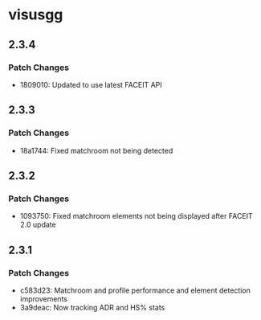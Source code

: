 # visusgg

## 2.3.4

### Patch Changes

-   1809010: Updated to use latest FACEIT API

## 2.3.3

### Patch Changes

-   18a1744: Fixed matchroom not being detected

## 2.3.2

### Patch Changes

-   1093750: Fixed matchroom elements not being displayed after FACEIT 2.0 update

## 2.3.1

### Patch Changes

-   c583d23: Matchroom and profile performance and element detection improvements
-   3a9deac: Now tracking ADR and HS% stats
